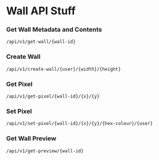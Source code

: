 # Wall API Stuff

### Get Wall Metadata and Contents
`/api/v1/get-wall/{wall-id}`

### Create Wall
`/api/v1/create-wall/{user}/{width}/{height}`

### Get Pixel
`/api/v1/get-pixel/{wall-id}/{x}/{y}`

### Set Pixel
`/api/v1/set-pixel/{wall-id}/{x}/{y}/{hex-colour}/{user}`

### Get Wall Preview
`/api/v1/get-preview/{wall-id}`
